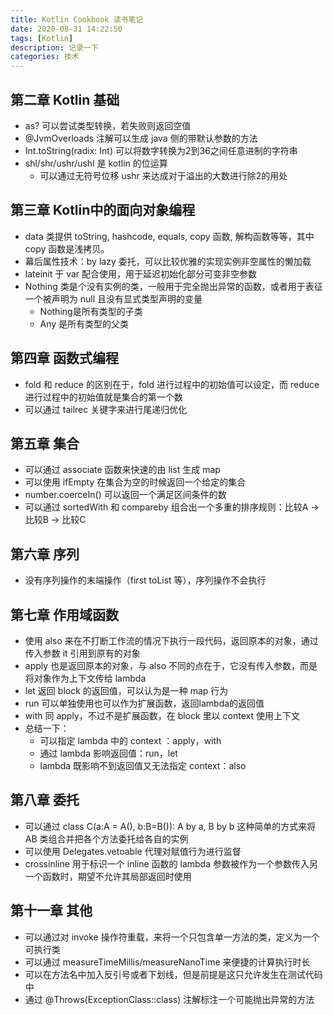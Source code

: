 ```yaml
---
title: Kotlin Cookbook 读书笔记
date: 2020-08-31 14:22:50
tags: [Kotlin]
description: 记录一下
categories: 技术
---
```


## 第二章 Kotlin 基础

- as? 可以尝试类型转换，若失败则返回空值
- @JvmOverloads 注解可以生成 java 侧的带默认参数的方法
- Int.toString(radix: Int) 可以将数字转换为2到36之间任意进制的字符串
- shl/shr/ushr/ushl 是 kotlin 的位运算
	- 可以通过无符号位移 ushr 来达成对于溢出的大数进行除2的用处

## 第三章 Kotlin中的面向对象编程

- data 类提供 toString, hashcode, equals, copy 函数, 解构函数等等，其中 copy 函数是浅拷贝。
- 幕后属性技术：by lazy 委托，可以比较优雅的实现实例非空属性的懒加载
- lateinit 于 var 配合使用，用于延迟初始化部分可变非空参数
- Nothing 类是个没有实例的类，一般用于完全抛出异常的函数，或者用于表征一个被声明为 null 且没有显式类型声明的变量
	- Nothing是所有类型的子类
	- Any 是所有类型的父类

## 第四章 函数式编程

- fold 和 reduce 的区别在于，fold 进行过程中的初始值可以设定，而 reduce 进行过程中的初始值就是集合的第一个数
- 可以通过 tailrec 关键字来进行尾递归优化

## 第五章 集合

- 可以通过 associate 函数来快速的由 list 生成 map
- 可以使用 ifEmpty 在集合为空的时候返回一个给定的集合
- number.coerceIn() 可以返回一个满足区间条件的数
- 可以通过 sortedWith 和 compareby 组合出一个多重的排序规则：比较A -> 比较B -> 比较C

## 第六章 序列

- 没有序列操作的末端操作（first toList 等），序列操作不会执行

## 第七章 作用域函数

- 使用 also 来在不打断工作流的情况下执行一段代码，返回原本的对象，通过 传入参数 it 引用到原有的对象
- apply 也是返回原本的对象，与 also 不同的点在于，它没有传入参数，而是将对象作为上下文传给 lambda
- let 返回 block 的返回值，可以认为是一种 map 行为
- run 可以单独使用也可以作为扩展函数，返回lambda的返回值
- with 同 apply，不过不是扩展函数，在 block 里以 context 使用上下文
- 总结一下：
	- 可以指定 lambda 中的 context ：apply，with
	- 通过 lambda 影响返回值：run，let
	- lambda 既影响不到返回值又无法指定 context：also

## 第八章 委托

- 可以通过 class C(a:A = A(), b:B=B()): A by a, B by b 这种简单的方式来将 AB 类组合并把各个方法委托给各自的实例
- 可以使用 Delegates.vetoable 代理对赋值行为进行监督
- crossinline 用于标识一个 inline 函数的 lambda 参数被作为一个参数传入另一个函数时，期望不允许其局部返回时使用

## 第十一章 其他

- 可以通过对 invoke 操作符重载，来将一个只包含单一方法的类，定义为一个可执行类
- 可以通过 measureTimeMillis/measureNanoTime 来便捷的计算执行时长
- 可以在方法名中加入反引号或者下划线，但是前提是这只允许发生在测试代码中
- 通过 @Throws(ExceptionClass::class) 注解标注一个可能抛出异常的方法
